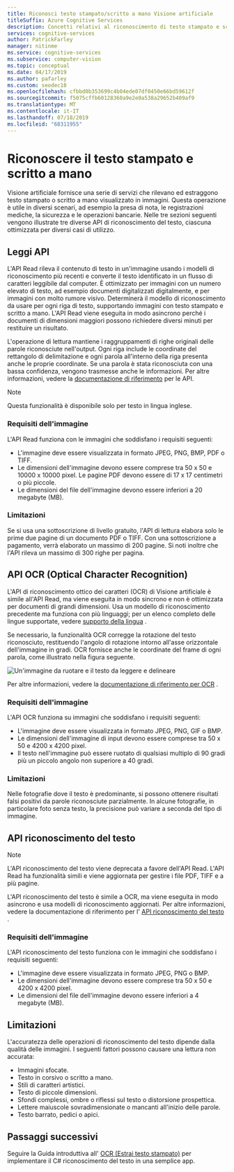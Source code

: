 ```yaml
---
title: Riconosci testo stampato/scritto a mano Visione artificiale
titleSuffix: Azure Cognitive Services
description: Concetti relativi al riconoscimento di testo stampato e scritto a mano presente nelle immagini tramite l'API Visione artificiale.
services: cognitive-services
author: PatrickFarley
manager: nitinme
ms.service: cognitive-services
ms.subservice: computer-vision
ms.topic: conceptual
ms.date: 04/17/2019
ms.author: pafarley
ms.custom: seodec18
ms.openlocfilehash: cfbbd0b353699c4b04ede07df0450e66bd59612f
ms.sourcegitcommit: f5075cffb60128360a9e2e0a538a29652b409af9
ms.translationtype: MT
ms.contentlocale: it-IT
ms.lasthandoff: 07/18/2019
ms.locfileid: "68311955"
---
```

# <a name="recognize-printed-and-handwritten-text"></a>Riconoscere il testo stampato e scritto a mano

Visione artificiale fornisce una serie di servizi che rilevano ed estraggono testo stampato o scritto a mano visualizzato in immagini. Questa operazione è utile in diversi scenari, ad esempio la presa di nota, le registrazioni mediche, la sicurezza e le operazioni bancarie. Nelle tre sezioni seguenti vengono illustrate tre diverse API di riconoscimento del testo, ciascuna ottimizzata per diversi casi di utilizzo.

## <a name="read-api"></a>Leggi API

L'API Read rileva il contenuto di testo in un'immagine usando i modelli di riconoscimento più recenti e converte il testo identificato in un flusso di caratteri leggibile dal computer. È ottimizzato per immagini con un numero elevato di testo, ad esempio documenti digitalizzati digitalmente, e per immagini con molto rumore visivo. Determinerà il modello di riconoscimento da usare per ogni riga di testo, supportando immagini con testo stampato e scritto a mano. L'API Read viene eseguita in modo asincrono perché i documenti di dimensioni maggiori possono richiedere diversi minuti per restituire un risultato.

L'operazione di lettura mantiene i raggruppamenti di righe originali delle parole riconosciute nell'output. Ogni riga include le coordinate del rettangolo di delimitazione e ogni parola all'interno della riga presenta anche le proprie coordinate. Se una parola è stata riconosciuta con una bassa confidenza, vengono trasmesse anche le informazioni. Per altre informazioni, vedere la [documentazione di riferimento](https://westus.dev.cognitive.microsoft.com/docs/services/5adf991815e1060e6355ad44/operations/2afb498089f74080d7ef85eb) per le API.

> [!NOTE]
> Questa funzionalità è disponibile solo per testo in lingua inglese.

### <a name="image-requirements"></a>Requisiti dell'immagine

L'API Read funziona con le immagini che soddisfano i requisiti seguenti:

- L'immagine deve essere visualizzata in formato JPEG, PNG, BMP, PDF o TIFF.
- Le dimensioni dell'immagine devono essere comprese tra 50 x 50 e 10000 x 10000 pixel. Le pagine PDF devono essere di 17 x 17 centimetri o più piccole.
- Le dimensioni del file dell'immagine devono essere inferiori a 20 megabyte (MB).

### <a name="limitations"></a>Limitazioni

Se si usa una sottoscrizione di livello gratuito, l'API di lettura elabora solo le prime due pagine di un documento PDF o TIFF. Con una sottoscrizione a pagamento, verrà elaborato un massimo di 200 pagine. Si noti inoltre che l'API rileva un massimo di 300 righe per pagina.

## <a name="ocr-optical-character-recognition-api"></a>API OCR (Optical Character Recognition)

L'API di riconoscimento ottico dei caratteri (OCR) di Visione artificiale è simile all'API Read, ma viene eseguita in modo sincrono e non è ottimizzata per documenti di grandi dimensioni. Usa un modello di riconoscimento precedente ma funziona con più linguaggi; per un elenco completo delle lingue supportate, vedere [supporto della lingua](language-support.md#text-recognition) .

Se necessario, la funzionalità OCR corregge la rotazione del testo riconosciuto, restituendo l'angolo di rotazione intorno all'asse orizzontale dell'immagine in gradi. OCR fornisce anche le coordinate del frame di ogni parola, come illustrato nella figura seguente.

![Un'immagine da ruotare e il testo da leggere e delineare](./Images/vision-overview-ocr.png)

Per altre informazioni, vedere la [documentazione di riferimento per OCR](https://westus.dev.cognitive.microsoft.com/docs/services/5adf991815e1060e6355ad44/operations/56f91f2e778daf14a499e1fc) .

### <a name="image-requirements"></a>Requisiti dell'immagine

L'API OCR funziona su immagini che soddisfano i requisiti seguenti:

* L'immagine deve essere visualizzata in formato JPEG, PNG, GIF o BMP.
* Le dimensioni dell'immagine di input devono essere comprese tra 50 x 50 e 4200 x 4200 pixel.
* Il testo nell'immagine può essere ruotato di qualsiasi multiplo di 90 gradi più un piccolo angolo non superiore a 40 gradi.

### <a name="limitations"></a>Limitazioni

Nelle fotografie dove il testo è predominante, si possono ottenere risultati falsi positivi da parole riconosciute parzialmente. In alcune fotografie, in particolare foto senza testo, la precisione può variare a seconda del tipo di immagine.

## <a name="recognize-text-api"></a>API riconoscimento del testo

> [!NOTE]
> L'API riconoscimento del testo viene deprecata a favore dell'API Read. L'API Read ha funzionalità simili e viene aggiornata per gestire i file PDF, TIFF e a più pagine.

L'API riconoscimento del testo è simile a OCR, ma viene eseguita in modo asincrono e usa modelli di riconoscimento aggiornati. Per altre informazioni, vedere la documentazione di riferimento per l' [API riconoscimento del testo](https://westus.dev.cognitive.microsoft.com/docs/services/5adf991815e1060e6355ad44/operations/587f2c6a154055056008f200) .

### <a name="image-requirements"></a>Requisiti dell'immagine

L'API riconoscimento del testo funziona con le immagini che soddisfano i requisiti seguenti:

- L'immagine deve essere visualizzata in formato JPEG, PNG o BMP.
- Le dimensioni dell'immagine devono essere comprese tra 50 x 50 e 4200 x 4200 pixel.
- Le dimensioni del file dell'immagine devono essere inferiori a 4 megabyte (MB).

## <a name="limitations"></a>Limitazioni

L'accuratezza delle operazioni di riconoscimento del testo dipende dalla qualità delle immagini. I seguenti fattori possono causare una lettura non accurata:

* Immagini sfocate.
* Testo in corsivo o scritto a mano.
* Stili di caratteri artistici.
* Testo di piccole dimensioni.
* Sfondi complessi, ombre o riflessi sul testo o distorsione prospettica.
* Lettere maiuscole sovradimensionate o mancanti all'inizio delle parole.
* Testo barrato, pedici o apici.

## <a name="next-steps"></a>Passaggi successivi

Seguire la Guida introduttiva all' [OCR (Estrai testo stampato)](./quickstarts/csharp-print-text.md) per implementare il C# riconoscimento del testo in una semplice app.
